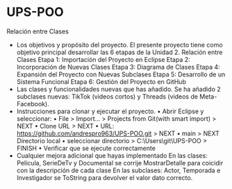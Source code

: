 # UPS-POO
Relación entre Clases
- Los objetivos y propósito del proyecto.
  El presente proyecto tiene como objetivo principal desarrollar las 6 etapas de la Unidad 2. Relación entre Clases
  Etapa 1: Importación del Proyecto en Eclipse
  Etapa 2: Incorporación de Nuevas Clases
  Etapa 3: Diagrama de Clases
  Etapa 4: Expansión del Proyecto con Nuevas Subclases
  Etapa 5: Desarrollo de un Sistema Funcional
  Etapa 6: Gestión del Proyecto en GitHub
- Las clases y funcionalidades nuevas que has añadido.
  Se ha añadido 2 subclases nuevas: TikTok (videos cortos) y Threads (videos de Meta-Facebook).
- Instrucciones para clonar y ejecutar el proyecto.
  • Abrir Eclipse y seleccionar:
  • File > Import... > Projects from Git(with smart import) > NEXT
  • Clone URL > NEXT
  • URL: https://github.com/andrespro963/UPS-POO.git > NEXT
  • main > NEXT Directorio local
  • seleccionar directorio > C:\Users\git\UPS-POO > FINISH
  • Verificar que se ejecute correctamente
- Cualquier mejora adicional que hayas implementado
  En las clases: Pelicula, SerieDeTv y Documental se corrije MostrarDetalle para coicidir con la descripción de cada clase
  En las subclases: Actor, Temporada e Investigador se ToString para devolver el valor dato correcto.
